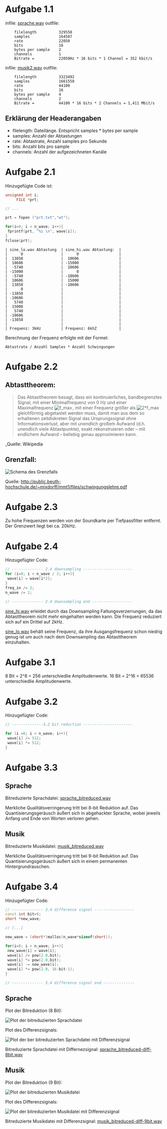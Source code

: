 Aufgabe 1.1
===========


infile: [sprache.wav](/docfiles/sprache.wav )
outfile: 

        filelength          329550
        samples             164587
        rate                22050
        bits                16
        bytes per sample    2
        channels            1
        Bitrate =           22050Hz * 16 bits * 1 Channel = 352 kbit/s


infile: [musik2.wav](/docfiles/musik2.wav)
outfile:

        filelength          3323492
        samples             1661558
        rate                44100
        bits                16
        bytes per sample    4
        channels            2
        Bitrate =           44100 * 16 bits * 2 Channels = 1,411 Mbit/s

Erklärung der Headerangaben
---------------------------

* filelength: Dateilänge. Entspricht samples * bytes per sample
* samples: Anzahl der Abtastungen
* rate: Abtastrate, Anzahl samples pro Sekunde
* bits: Anzahl bits pro sample
* channels: Anzahl der aufgezeichneten Kanäle

Aufgabe 2.1
===========

Hinzugefügte Code ist:

```c++
unsigned int i;
     FILE *prt; 

// ...

prt = fopen ("prt.txt","wt"); 

for(i=0; i < n_wave; i++){ 
 fprintf(prt, "%i \n", wave[i]); 
} 
fclose(prt); 
```

    | sine_lo.wav Abtastung  | sine_hi.wav Abtastung:  |
    |      0                 |      0                  |
    |  13858                 |  10606                  |
    |  10606                 | -15000                  | 
    |  -5740                 |  10606                  |
    | -15000                 |      0                  |
    |  -5740                 | -10606                  |
    |  10606                 |  15000                  |
    |  13858                 | -10606                  |
    |      0                 |                         |
    | -13858                 |                         |
    | -10606                 |                         |
    |   5740                 |                         |
    |  15000                 |                         |
    |   5740                 |                         |
    | -10606                 |                         |
    | -13858                 |                         |
    |                        |                         |
    | Frequenz: 3kHz         | Frequenz: 6khZ          |
    
Berechnung der Frequenz erfolgte mit der Formel:

    Abtastrate / Anzahl Samples * Anzahl Schwingungen

Aufgabe 2.2
===========

Abtasttheorem:
--------------
> Das Abtasttheorem besagt, dass ein kontinuierliches, bandbegrenztes Signal, mit einer Minimalfrequenz von 0 Hz und einer Maximalfrequenz ![f_max](/docfiles/fmax.png) , mit einer Frequenz größer als ![2*f_max](/docfiles/2fmax.png) gleichförmig abgetastet werden muss, damit man aus dem so erhaltenen zeitdiskreten Signal das Ursprungssignal ohne Informationsverlust, aber mit unendlich großem Aufwand (d.h. unendlich viele Abtastpunkte), exakt rekonstruieren oder – mit endlichem Aufwand – beliebig genau approximieren kann. 

_Quelle: Wikipedia

Grenzfall:
----------

![Schema des Grenzfalls](/docfiles/nyquist-grenzfall.gif)

Quelle: http://public.beuth-hochschule.de/~mixdorff/mmt1/files/schwingungslehre.pdf

Aufgabe 2.3
===========

Zu hohe Frequenzen werden von der Soundkarte per Tiefpassfilter entfernt. Der Grenzwert liegt bei ca. 20kHz.

Aufgabe 2.4
===========

Hinzugefügter Code:

```c++
// -------------- 2.4 downsampling ----------------------
for (i=0; i < n_wave / 2; i++){
 wave[i] = wave[i*2];
}
freq_in /= 2;
n_wave /= 2;

// -------------- 2.4 downsampling end ------------------
```

[sine_hi.wav](/docfiles/sine_hi.wav) erleidet durch das Downsampling Faltungsverzerrungen, da das Abtasttheorem nicht mehr eingehalten werden kann. Die Frequenz reduziert sich auf ein Drittel auf 2kHz.

[sine_lo.wav](/docfiles/sine_lo.wav) behält seine Frequenz, da ihre Ausgangsfrequenz schon niedrig genug ist um auch nach dem Downsampling das Abtasttheorem einzuhalten.

Aufgabe 3.1
===========

8 Bit = 2^8 = 256 unterschiedlie Amplitudenwerte.
16 Bit = 2^16 = 65536 unterschiedlie Amplitudenwerte.

Aufgabe 3.2
===========

Hinzugefügter Code:

```c++
// --------------3.2 bit reduction ----------------------

for (i =0; i < n_wave; i++){
 wave[i] /= 512;
 wave[i] *= 512;
}
```

Aufgabe 3.3
===========

Sprache
-------

Bitreduzierte Sprachdatei: [sprache_bitreduced.wav](/docfiles/sprace_bitreduced.wav)

Merkliche Qualitätsverringerung tritt bei 8-bit Reduktion auf.
Das Quantisierungsgeräusch äußert sich in abgehackter Sprache, wobei jeweils Anfang und Ende von Worten verloren gehen.

Musik
-----
Bitreduzierte Musikdatei: [musik_bitreduced.wav](/docfiles/musik_bitreduced.wav)

Merkliche Qualitätsverringerung tritt bei 9-bit Reduktion auf.
Das Quantisierungsgeräusch äußert sich in einem permanenten Hintergrundrauschen.

Aufgabe 3.4
===========

Hinzugefügter Code:

```c++
// -------------- 3.4 difference signal ------------------
const int bit=9;
short *new_wave;

// [...]

new_wave = (short*)malloc(n_wave*sizeof(short));

for(i=0; i < n_wave; i++){
 new_wave[i] = wave[i];
 wave[i] /= pow(2.0,bit);
 wave[i] *= pow(2.0,bit);
 wave[i] -= new_wave[i];
 wave[i] *= pow(2.0, 16-bit-1);
}

// -------------- 3.4 difference signal end --------------
```

Sprache
-------

Plot der Bitreduktion (8 Bit):

![Plot der bitreduzierten Sprachdatei](/docfiles/sprache-bitred-8bit.jpg)

Plot des Differenzsignals:

![Plot der ber bitreduzierten Sprachdatei mit Differenzsignal](/docfiles/sprache-bitred-8bit-diff.jpg)

Bitreduzierte Sprachdatei mit Differnezsignal: [sprache_bitreduced-diff-8bit.wav](/docfiles/sprache_bitreduced-diff-8bit.wav)

Musik
-----

Plot der Bitreduktion (9 Bit):

![Plot der bitreduzierten Musikdatei](/docfiles/musik-bitred-9bit.jpg)

Plot des Differenzsignals:

![Plot der bitreduzierten Musikdatei mit Differenzsignal](/docfiles/musik-bitred-9bit-diff.jpg)

Bitreduzierte Musikdatei mit Differenzsignal: [musik_bitreduced-diff-9bit.wav](/docfiles/musik_bitreduced-diff-9bit.wav)
